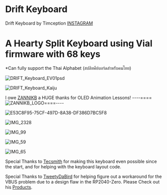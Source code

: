 # Drift Keyboard
Drift Keyboard by Timception [INSTAGRAM](https://www.instagram.com/majin_keyboards/)

A Hearty Split Keyboard using Vial firmware with 68 keys
=========================================================
*Can fully support the Thai Alphabet (สปลิทคีย์บอร์ดสำหรับคนไทย)

![DRIFT_Keyboard_EV01psd](https://github.com/Timception/Drift/assets/84595044/a8ad2528-249f-4310-a324-4c62dbdfb540)

![DRIFT_Keyboard_Kaiju](https://github.com/Timception/Drift/assets/84595044/a0f79aaa-8451-4e9c-bb01-142a24413e9a)

I owe [ZANNIKB](https://github.com/zannikb) a HUGE thanks for OLED Animation Lessons! ----====![ZANNIKB_LOGO](https://github.com/Timception/Drift/assets/84595044/16948fb5-0360-4244-a7d2-38ecee8af839)====----


![E53C8F95-75CF-497D-8A38-DF386D7BC5F8](https://github.com/Timception/Drift/assets/84595044/9ee9f1c4-968e-4e2d-a7df-c07d46234df8)

![IMG_2328](https://github.com/Timception/Drift/assets/84595044/5031458b-64ed-4999-8ead-e81d2a81be79)

![IMG_99](https://github.com/Timception/Drift/assets/84595044/8564e7ff-cd27-4198-a931-2e270779589b)

![IMG_59](https://github.com/Timception/Drift/assets/84595044/f31c96c9-44be-4a80-81c2-696c504b9038)

![IMG_65](https://github.com/Timception/Drift/assets/84595044/3df4b51b-a8d0-457b-944e-bb4edaed057f)


Special Thanks to [Tecsmith](https://github.com/Tecsmith) for making this keyboard even possible since the start, and for helping with the keyboard layout code.

Special Thanks to [TweetyDaBird](https://github.com/TweetyDaBird) for helping figure out a workaround for the VBUS problem due to a design flaw in the RP2040-Zero.
Please Check out his [Products](https://lectronz.com/stores/tweetys-wild-thinking).
